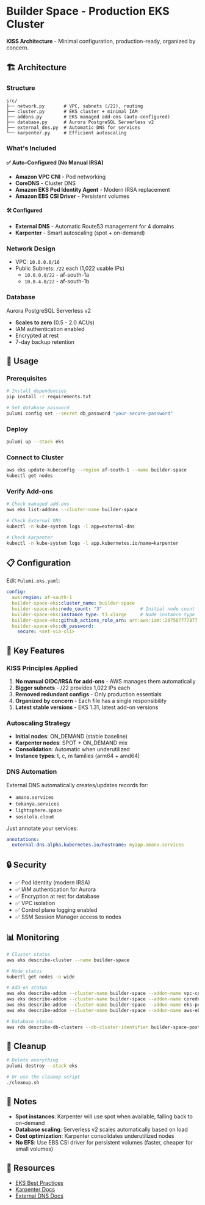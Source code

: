 # Builder Space - Production EKS Cluster

**KISS Architecture** - Minimal configuration, production-ready, organized by concern.

## 🏗️ Architecture

### Structure
```
src/
├── network.py       # VPC, subnets (/22), routing
├── cluster.py       # EKS cluster + minimal IAM
├── addons.py        # EKS managed add-ons (auto-configured)
├── database.py      # Aurora PostgreSQL Serverless v2
├── external_dns.py  # Automatic DNS for services
└── karpenter.py     # Efficient autoscaling
```

### What's Included

#### ✅ Auto-Configured (No Manual IRSA)
- **Amazon VPC CNI** - Pod networking
- **CoreDNS** - Cluster DNS
- **Amazon EKS Pod Identity Agent** - Modern IRSA replacement
- **Amazon EBS CSI Driver** - Persistent volumes

#### 🛠️ Configured
- **External DNS** - Automatic Route53 management for 4 domains
- **Karpenter** - Smart autoscaling (spot + on-demand)

### Network Design
- VPC: `10.0.0.0/16`
- Public Subnets: `/22` each (1,022 usable IPs)
  - `10.0.0.0/22` - af-south-1a
  - `10.0.4.0/22` - af-south-1b

### Database
Aurora PostgreSQL Serverless v2
- **Scales to zero** (0.5 - 2.0 ACUs)
- IAM authentication enabled
- Encrypted at rest
- 7-day backup retention

## 🚀 Usage

### Prerequisites
```bash
# Install dependencies
pip install -r requirements.txt

# Set database password
pulumi config set --secret db_password "your-secure-password"
```

### Deploy
```bash
pulumi up --stack eks
```

### Connect to Cluster
```bash
aws eks update-kubeconfig --region af-south-1 --name builder-space
kubectl get nodes
```

### Verify Add-ons
```bash
# Check managed add-ons
aws eks list-addons --cluster-name builder-space

# Check External DNS
kubectl -n kube-system logs -l app=external-dns

# Check Karpenter
kubectl -n kube-system logs -l app.kubernetes.io/name=karpenter
```

## 📋 Configuration

Edit `Pulumi.eks.yaml`:
```yaml
config:
  aws:region: af-south-1
  builder-space-eks:cluster_name: builder-space
  builder-space-eks:node_count: "3"              # Initial node count
  builder-space-eks:instance_type: t3.xlarge     # Node instance type
  builder-space-eks:github_actions_role_arn: arn:aws:iam::207567777877:role/github-deploy-eks
  builder-space-eks:db_password:
    secure: <set-via-cli>
```

## 🎯 Key Features

### KISS Principles Applied
1. **No manual OIDC/IRSA for add-ons** - AWS manages them automatically
2. **Bigger subnets** - /22 provides 1,022 IPs each
3. **Removed redundant configs** - Only production essentials
4. **Organized by concern** - Each file has a single responsibility
5. **Latest stable versions** - EKS 1.31, latest add-on versions

### Autoscaling Strategy
- **Initial nodes**: ON_DEMAND (stable baseline)
- **Karpenter nodes**: SPOT + ON_DEMAND mix
- **Consolidation**: Automatic when underutilized
- **Instance types**: t, c, m families (arm64 + amd64)

### DNS Automation
External DNS automatically creates/updates records for:
- `amano.services`
- `tekanya.services`
- `lightsphere.space`
- `sosolola.cloud`

Just annotate your services:
```yaml
annotations:
  external-dns.alpha.kubernetes.io/hostname: myapp.amano.services
```

## 🔒 Security

- ✅ Pod Identity (modern IRSA)
- ✅ IAM authentication for Aurora
- ✅ Encryption at rest for database
- ✅ VPC isolation
- ✅ Control plane logging enabled
- ✅ SSM Session Manager access to nodes

## 📊 Monitoring

```bash
# Cluster status
aws eks describe-cluster --name builder-space

# Node status
kubectl get nodes -o wide

# Add-on status
aws eks describe-addon --cluster-name builder-space --addon-name vpc-cni
aws eks describe-addon --cluster-name builder-space --addon-name coredns
aws eks describe-addon --cluster-name builder-space --addon-name eks-pod-identity-agent
aws eks describe-addon --cluster-name builder-space --addon-name aws-ebs-csi-driver

# Database status
aws rds describe-db-clusters --db-cluster-identifier builder-space-postgres
```

## 🧹 Cleanup

```bash
# Delete everything
pulumi destroy --stack eks

# Or use the cleanup script
./cleanup.sh
```

## 📝 Notes

- **Spot instances**: Karpenter will use spot when available, falling back to on-demand
- **Database scaling**: Serverless v2 scales automatically based on load
- **Cost optimization**: Karpenter consolidates underutilized nodes
- **No EFS**: Use EBS CSI driver for persistent volumes (faster, cheaper for small volumes)

## 🔗 Resources

- [EKS Best Practices](https://aws.github.io/aws-eks-best-practices/)
- [Karpenter Docs](https://karpenter.sh/)
- [External DNS Docs](https://github.com/kubernetes-sigs/external-dns)
